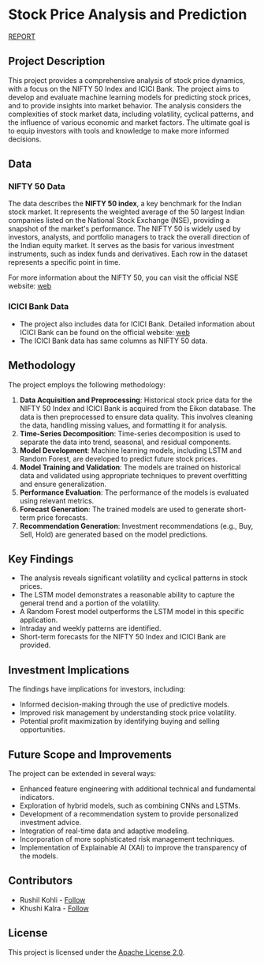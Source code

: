 # Stock Price Analysis and Prediction

[REPORT](https://colab.research.google.com/drive/147txJ6qZSg4vlEZtzna-0t5dO7D9lrB0?usp=sharing) 

## Project Description

This project provides a comprehensive analysis of stock price dynamics, with a focus on the NIFTY 50 Index and ICICI Bank. The project aims to develop and evaluate machine learning models for predicting stock prices, and to provide insights into market behavior.  The analysis considers the complexities of stock market data, including volatility, cyclical patterns, and the influence of various economic and market factors.  The ultimate goal is to equip investors with tools and knowledge to make more informed decisions.

## Data

### NIFTY 50 Data
The data describes the **NIFTY 50 index**, a key benchmark for the Indian stock market. It represents the weighted average of the 50 largest Indian companies listed on the National Stock Exchange (NSE), providing a snapshot of the market's performance. The NIFTY 50 is widely used by investors, analysts, and portfolio managers to track the overall direction of the Indian equity market. It serves as the basis for various investment instruments, such as index funds and derivatives. Each row in the dataset represents a specific point in time.

For more information about the NIFTY 50, you can visit the official NSE website: [web](https://www.nseindia.com/market-data/live-equity-market)

### ICICI Bank Data
* The project also includes data for ICICI Bank.  Detailed information about ICICI Bank can be found on the official website: [web](https://www.icicibank.com/)
* The ICICI Bank data has same columns as NIFTY 50 data.

## Methodology

The project employs the following methodology:

1.  **Data Acquisition and Preprocessing**: Historical stock price data for the NIFTY 50 Index and ICICI Bank is acquired from the Eikon database. The data is then preprocessed to ensure data quality.  This involves cleaning the data, handling missing values, and formatting it for analysis.
2.  **Time-Series Decomposition**:  Time-series decomposition is used to separate the data into trend, seasonal, and residual components.
3.  **Model Development**:  Machine learning models, including LSTM and Random Forest, are developed to predict future stock prices.
4.  **Model Training and Validation**: The models are trained on historical data and validated using appropriate techniques to prevent overfitting and ensure generalization.
5.  **Performance Evaluation**:  The performance of the models is evaluated using relevant metrics.
6.  **Forecast Generation**:  The trained models are used to generate short-term price forecasts.
7.  **Recommendation Generation**:  Investment recommendations (e.g., Buy, Sell, Hold) are generated based on the model predictions.

## Key Findings

* The analysis reveals significant volatility and cyclical patterns in stock prices.
* The LSTM model demonstrates a reasonable ability to capture the general trend and a portion of the volatility.
* A Random Forest model outperforms the LSTM model in this specific application.
* Intraday and weekly patterns are identified.
* Short-term forecasts for the NIFTY 50 Index and ICICI Bank are provided.

## Investment Implications

The findings have implications for investors, including:

* Informed decision-making through the use of predictive models.
* Improved risk management by understanding stock price volatility.
* Potential profit maximization by identifying buying and selling opportunities.

## Future Scope and Improvements

The project can be extended in several ways:

* Enhanced feature engineering with additional technical and fundamental indicators.
* Exploration of hybrid models, such as combining CNNs and LSTMs.
* Development of a recommendation system to provide personalized investment advice.
* Integration of real-time data and adaptive modeling.
* Incorporation of more sophisticated risk management techniques.
* Implementation of Explainable AI (XAI) to improve the transparency of the models.

## Contributors

* Rushil Kohli - [Follow](https://github.com/Rushil-K)
* Khushi Kalra - [Follow](https://github.com/KhushiKalra21)

## License

This project is licensed under the [Apache License 2.0](https://github.com/Rushil-K/Deep-Learning/blob/main/LICENSE).

